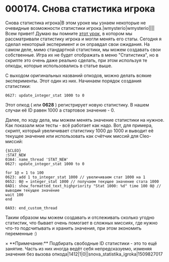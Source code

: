 # 000174. Снова статистика игрока

Снова статистика игрока|В этом уроке мы узнаем некоторые не очевидные возможности статистики игрока.|wmysterio|wmysterio||||Всем привет! Думаю вы помните [этот урок](../../publ/uroki\_skriptinga/gta\_sa/statistika\_igroka/34-1-0-134/), в котором мы рассматривали статистику игрока и могли менять его статы. Сегодня я сделал некоторый эксперимент и он оправдал свои ожидания. На самом деле, мимо стандартной статистики, мы можем создавать свои собственные. Игра их не будет отображать в меню "Статистика", но в скрипте это очень даже реально сделать, при этом используя те опкоды, которые использовались в статье выше.

С выходом оригинальных названий опкодов, можно делать всякие эксперименты. Этот один из них. Начинаем порядок создания статистики:

```
0627: update_integer_stat 1000 to 0
```

Этот опкод ( или **0628** ) регистрирует новую статистику. В нашем случаи её ID равен 1000 а стартовое значение - 0.

Далее, по ходу дела, мы можем менять значение статистики на нужное. Как показали мои тесты - всё работает как надо. Вот, для примера, скрипт, который увеличивает статистику 1000 до 1000 и выводит её текущее значение или использовать как счётчик миссий для Cleo-миссий:

```
{$CLEO}
:STAT_NEW
03A4: name_thread 'STAT_NEW'
0627: update_integer_stat 1000 to 0 

for 1@ = 1 to 100
0623: add 1 to_integer_stat 1000 // увеличиваем стат 1000 на 1
0652: 0@ = integer_stat 1000 // получаем текущее значение стата 1000
0AD1: show_formatted_text_highpriority "Stat 1000: %d" time 100 0@ // выводим текущее значение
wait 100
end

0A93: end_custom_thread
```

Таким образом мы можем создавать и отслеживать сколько угодно статистик, что бывает очень помогает в сложных миссиях, где нужно что-то подсчитывать и хранить значения, при этом экономить переменные :)

× \*\*Примечание:\*\* Подбирать свободные ID статистики - это то ещё занятие. Часть из них иногда ведёт себя непредсказуемо, изменяя значения без вызова опкода|1412|1|0||snova\_statistika\_igroka|1509827017

